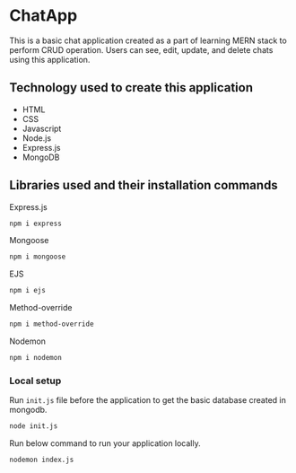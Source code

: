 # ChatApp

This is a basic chat application created as a part of learning MERN stack to perform CRUD operation. Users can see, edit, update, and delete chats using this application.

## Technology used to create this application

- HTML
- CSS
- Javascript
- Node.js
- Express.js
- MongoDB

## Libraries used and their installation commands

Express.js

```bash
npm i express
```

Mongoose
```bash
npm i mongoose
```

EJS
```bash
npm i ejs
```

Method-override
```bash
npm i method-override
```

Nodemon
```bash
npm i nodemon
```

### Local setup
Run `init.js` file before the application to get the basic database created in mongodb.

```bash
node init.js
```

Run below command to run your application locally.
```bash
nodemon index.js
```